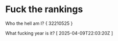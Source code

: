 # Fuck the rankings

Who the hell am I?
{ 32210525 }

What fucking year is it?
[ 2025-04-09T22:03:20Z ]
